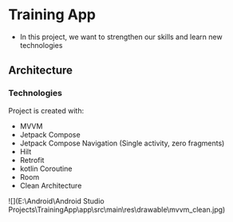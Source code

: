 
# Training App
* In this project, we want to strengthen our skills and learn new technologies

## Architecture

### Technologies

Project is created with:
* MVVM 
* Jetpack Compose
* Jetpack Compose Navigation (Single activity, zero fragments)
* Hilt
* Retrofit
* kotlin Coroutine
* Room
* Clean Architecture

![](E:\Android\Android Studio Projects\TrainingApp\app\src\main\res\drawable\mvvm_clean.jpg)
